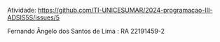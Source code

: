 Atividade: https://github.com/TI-UNICESUMAR/2024-programacao-III-ADSIS5S/issues/5

Fernando Ângelo dos Santos de Lima : RA 22191459-2
